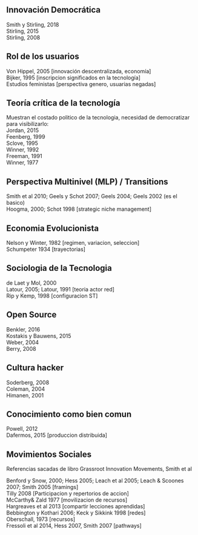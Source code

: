 ## Innovación Democrática

Smith y Stirling, 2018    
Stirling, 2015    
Stirling, 2008

## Rol de los usuarios

Von Hippel, 2005 [innovación descentralizada, economía]    
Bijker, 1995 [inscripcion significados en la tecnología]    
Estudios feministas [perspectiva genero, usuarias negadas]

## Teoría crítica de la tecnología

Muestran el costado politico de la tecnologia, necesidad de democratizar para visibilizarlo:    
Jordan, 2015    
Feenberg, 1999    
Sclove, 1995    
Winner, 1992    
Freeman, 1991    
Winner, 1977    

## Perspectiva Multinivel (MLP) / Transitions

Smith et al 2010; Geels y Schot 2007; Geels 2004; Geels 2002 (es el basico)    
Hoogma, 2000; Schot 1998 [strategic niche management]

## Economia Evolucionista

Nelson y Winter, 1982 [regimen, variacion, seleccion]    
Schumpeter 1934 [trayectorias]

## Sociologia de la Tecnologia

de Laet y Mol, 2000     
Latour, 2005; Latour, 1991 [teoria actor red]    
Rip y Kemp, 1998 [configuracion ST]

## Open Source

Benkler, 2016    
Kostakis y Bauwens, 2015    
Weber, 2004    
Berry, 2008    

## Cultura hacker

Soderberg, 2008    
Coleman, 2004    
Himanen, 2001    

## Conocimiento como bien comun

Powell, 2012    
Dafermos, 2015 [produccion distribuida]

## Movimientos Sociales

Referencias sacadas de libro Grassroot Innovation Movements, Smith et al    

Benford y Snow, 2000; Hess 2005; Leach et al 2005; Leach &amp; Scoones 2007; Smith 2005 [framings]    
Tilly 2008 [Participacion y repertorios de accion]    
McCarthy&amp; Zald 1977 [movilizacion de recursos]    
Hargreaves et al 2013 [compartir lecciones aprendidas]    
Bebbington y Kothari 2006; Keck y Sikkink 1998 [redes]    
Oberschall, 1973 [recursos]    
Fressoli et al 2014, Hess 2007, Smith 2007 [pathways]    
